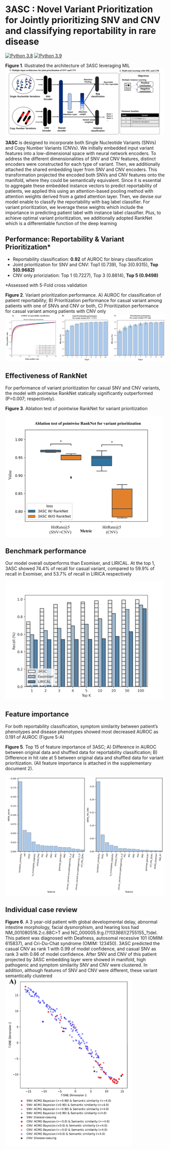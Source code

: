 # 3ASC : Novel Variant Prioritization for Jointly prioritizing SNV and CNV and classifying reportability in rare disease
[![Python 3.8](https://img.shields.io/badge/python-3.8-blue.svg)](https://www.python.org/downloads/release/python-380/)
[![Python 3.9](https://img.shields.io/badge/python-3.9-blue.svg)](https://www.python.org/downloads/release/python-390/)

**Figure 1**. Illustrated the architecture of 3ASC leveraging MIL
![3ASC](data/images/figure1_3asc.png) 


**3ASC** is designed to incorporate both Single Nucleotide Variants (SNVs) and Copy Number Variants (CNVs). We initially embedded input variant features into a low-dimensional space with neural network encoders. To address the different dimensionalities of SNV and CNV features, distinct encoders were constructed for each type of variant. Then, we additionally attached the shared embedding layer from SNV and CNV encoders. This transformation projected the encoded both SNVs and CNV features onto the manifold, where they could be semantically equivalent. Since it is essential to aggregate these embedded instance vectors to predict reportability of patients, we applied this using an attention-based pooling method with attention weights derived from a gated attention layer. Then, we devise our model enable to classify the reportability with bag label classifier. For variant prioritization, we leverage these weights which include the importance in predicting patient label with instance label classifier. Plus, to achieve optimal variant prioritization, we additionally adopted RankNet which is a differentiable function of the deep learning 



## Performance: Reportability & Variant Prioritization*
- Reportability classification: **0.92** of AUROC for binary classification
- Joint prioritization for SNV and CNV: Top1 (0.739), Top 3(0.9315), **Top 5(0.9682)** 
- CNV only prioriziation: Top 1 (0.7227), Top 3 (0.8814), **Top 5 (0.9498)**

*Assessed with 5-Fold cross validation

**Figure 2**. Variant prioritization performance. A) AUROC for classification of patient reportability; B) Prioritization performance for casual variant among patients with one of SNVs and CNV or both, C) Prioritization performance for casual variant among patients with CNV only
![Performance](data/images/figure2_performance.png)


## Effectiveness of RankNet 
For performance of variant prioritization for casual SNV and CNV variants, the model with pointwise RankNet statically significantly outperformed (P=0.007; respectively).

**Figure 3**. Ablation test of pointwise RankNet for variant prioritization

<img src="data/images/figure3_ranknet.png" width="500">

## Benchmark performance
Our model overall outperforms than Exomiser, and LIRICAL. At the top 1, 3ASC showed 74.4% of recall for casual variant, compared to 59.9% of recall in Exomiser, and 53.7% of recall in LIRICA respectively

<img src="data/images/figure4_benchmark.png" width="500">

## Feature importance
For both reportability classification, symptom similarity between patient’s phenotypes and disease phenotypes showed most decreased AUROC as 0.191 of AUROC (Figure 5-A)

**Figure 5**. Top 15 of feature importance of 3ASC; A) Difference in AUROC between original data and shuffled data for reportability classification; B) Difference in hit rate at 5 between original data and shuffled data for variant prioritization. (All feature importance is attached in the supplementary document 2).

<img src="data/images/figure5_feature_importance.png" width="800">

## Individual case review
**Figure 6**.  A 3 year-old patient with global developmental delay, abnormal intestine morphology, facial dysmorphism, and hearing loss had NM_001080516.2:c.88C>T and NC_000005.9:g.(?_113366)_(2755155_?)del. This patient was diagnosed with Deafness, autosomal recessive 101 (OMIM: 615837), and Cri-Du-Chat syndrome (OMIM: 123450). 3ASC predicted the casual CNV as rank 1 with 0.99 of model confidence, and casual SNV as rank 3 with 0.66 of model confidence. After SNV and CNV of this patient projected by 3ASC embedding layer were showed in manifold, high pathogenic and symptom similarity SNV and CNV were clustered. In addition, although features of SNV and CNV were different, these variant semantically clustered
<img src="data/images/figure6.PNG" width="400">
